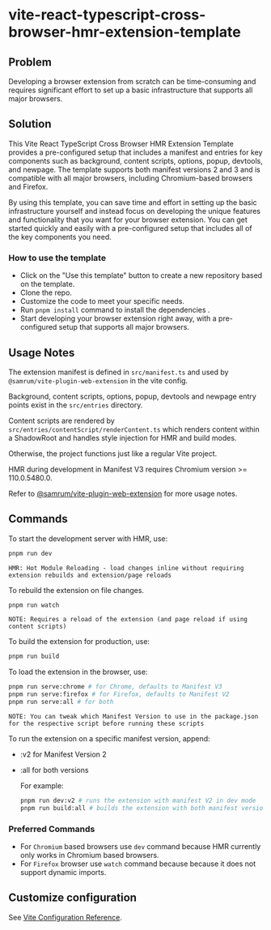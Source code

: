 # vite-react-typescript-cross-browser-hmr-extension-template

## Problem 
Developing a browser extension from scratch can be time-consuming and requires significant effort to set up a basic infrastructure that supports all major browsers.

## Solution
This Vite React TypeScript Cross Browser HMR Extension Template provides a pre-configured setup that includes a manifest and entries for key components such as background, content scripts, options, popup, devtools, and newpage. The template supports both manifest versions 2 and 3 and is compatible with all major browsers, including Chromium-based browsers and Firefox.

By using this template, you can save time and effort in setting up the basic infrastructure yourself and instead focus on developing the unique features and functionality that you want for your browser extension. You can get started quickly and easily with a pre-configured setup that includes all of the key components you need.

### How to use the template

- Click on the "Use this template" button to create a new repository based on the template.
- Clone the repo.
- Customize the code to meet your specific needs.
- Run `pnpm install` command to install the dependencies .
- Start developing your browser extension right away, with a pre-configured setup that supports all major browsers.

## Usage Notes

The extension manifest is defined in `src/manifest.ts` and used by `@samrum/vite-plugin-web-extension` in the vite config.

Background, content scripts, options, popup, devtools and newpage entry points exist in the `src/entries` directory. 

Content scripts are rendered by `src/entries/contentScript/renderContent.ts` which renders content within a ShadowRoot
and handles style injection for HMR and build modes.

Otherwise, the project functions just like a regular Vite project.

HMR during development in Manifest V3 requires Chromium version >= 110.0.5480.0.

Refer to [@samrum/vite-plugin-web-extension](https://github.com/samrum/vite-plugin-web-extension) for more usage notes.

## Commands

To start the development server with HMR, use: 
```sh
pnpm run dev
```
    HMR: Hot Module Reloading - load changes inline without requiring extension rebuilds and extension/page reloads

To rebuild the extension on file changes.
```sh
pnpm run watch
```
    NOTE: Requires a reload of the extension (and page reload if using content scripts)

To build the extension for production, use:
```sh
pnpm run build
```

To load the extension in the browser, use: 

```sh
pnpm run serve:chrome # for Chrome, defaults to Manifest V3
pnpm run serve:firefox # for Firefox, defaults to Manifest V2
pnpm run serve:all # for both
```
    NOTE: You can tweak which Manifest Version to use in the package.json for the respective script before running these scripts

To run the extension on a specific manifest version, append:
- :v2 for Manifest Version 2
- :all for both versions

    For example:
    ```sh
    pnpm run dev:v2 # runs the extension with manifest V2 in dev mode
    pnpm run build:all # builds the extension with both manifest versions
    ```

### Preferred Commands

- For `Chromium` based browsers use `dev` command because HMR currently only works in Chromium based browsers.
- For `Firefox` browser use `watch` command because because it does not support dynamic imports.


## Customize configuration

See [Vite Configuration Reference](https://vitejs.dev/config/).
